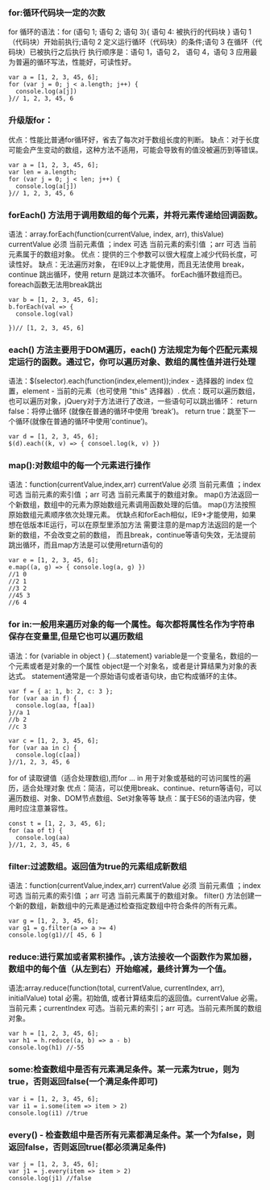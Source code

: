 
###  for:循环代码块一定的次数

 for 循环的语法：for (语句 1; 语句 2; 语句 3){  语句 4:   被执行的代码块 }
 语句 1 （代码块）开始前执行;语句 2 定义运行循环（代码块）的条件;语句 3 在循环（代码块）已被执行之后执行
执行顺序是：语句 1，语句 2， 语句 4，语句 3
应用最为普遍的循环写法，性能好，可读性好。
```
var a = [1, 2, 3, 45, 6];
for (var j = 0; j < a.length; j++) {
  console.log(a[j])
}// 1, 2, 3, 45, 6
```
### 升级版for：
优点：性能比普通for循环好，省去了每次对于数组长度的判断。
缺点：对于长度可能会产生变动的数组，这种方法不适用，可能会导致有的值没被遍历到等错误。
```
var a = [1, 2, 3, 45, 6];
var len = a.length;
for (var j = 0; j < len; j++) {
  console.log(a[j])
}// 1, 2, 3, 45, 6
```
### forEach() 方法用于调用数组的每个元素，并将元素传递给回调函数。
语法：array.forEach(function(currentValue, index, arr), thisValue) currentValue 必须 当前元素值 ；index 可选 当前元素的索引值 ；arr 可选 当前元素属于的数组对象。 
优点：提供的三个参数可以很大程度上减少代码长度，可读性好。
缺点：无法遍历对象， 在IE9以上才能使用，而且无法使用 break，continue 跳出循环，使用 return 是跳过本次循环。
forEach循环数组而已。foreach函数无法用break跳出
```
var b = [1, 2, 3, 45, 6];
b.forEach(val => {
  console.log(val)

})// [1, 2, 3, 45, 6]
```
### each() 方法主要用于DOM遍历，each() 方法规定为每个匹配元素规定运行的函数。通过它，你可以遍历对象、数组的属性值并进行处理
语法：$(selector).each(function(index,element));index - 选择器的 index 位置，element - 当前的元素（也可使用 "this" 选择器）.
 优点：既可以遍历数组，也可以遍历对象，jQuery对于方法进行了改进，一些语句可以跳出循环：
 return false：将停止循环 (就像在普通的循环中使用 ‘break’)。
 return true：跳至下一个循环(就像在普通的循环中使用’continue’)。

```
var d = [1, 2, 3, 45, 6];
$(d).each((k, v) => { consoel.log(k, v) })

```

### map():对数组中的每一个元素进行操作
语法：function(currentValue,index,arr) currentValue 必须 当前元素值 ；index 可选 当前元素的索引值 ；arr 可选 当前元素属于的数组对象。 
map()方法返回一个新数组，数组中的元素为原始数组元素调用函数处理的后值。 map()方法按照原始数组元素顺序依次处理元素。 
优缺点和forEach相似，IE9+才能使用，如果想在低版本IE运行，可以在原型里添加方法
 需要注意的是map方法返回的是一个新的数组，不会改变之前的数组， 而且break，continue等语句失效，无法提前跳出循环，而且map方法是可以使用return语句的
```
var e = [1, 2, 3, 45, 6];
e.map((a, g) => { console.log(a, g) })
//1 0
//2 1
//3 2
//45 3
//6 4
```
### for in:一般用来遍历对象的每一个属性。每次都将属性名作为字符串保存在变量里,但是它也可以遍历数组
  语法：for (variable in object ) {…statement}
 variable是一个变量名，数组的一个元素或者是对象的一个属性
 object是一个对象名，或者是计算结果为对象的表达式。
 statement通常是一个原始语句或者语句块，由它构成循环的主体。
```
var f = { a: 1, b: 2, c: 3 };
for (var aa in f) {
  console.log(aa, f[aa])
}//a 1
//b 2
//c 3
```
```
var c = [1, 2, 3, 45, 6];
for (var aa in c) {
  console.log(c[aa])
}//1, 2, 3, 45, 6
```
 for of 读取键值（适合处理数组),而for ... in  用于对象或基础的可访问属性的遍历，适合处理对象
 优点：简洁，可以使用break、continue、return等语句，可以遍历数组、对象、DOM节点数组、Set对象等等
 缺点：属于ES6的语法内容，使用时应注意兼容性。
```
const t = [1, 2, 3, 45, 6];
for (aa of t) {
  console.log(aa)
}//1, 2, 3, 45, 6
```
### filter:过滤数组。返回值为true的元素组成新数组
语法：function(currentValue,index,arr) currentValue 必须 当前元素值 ；index 可选 当前元素的索引值 ；arr 可选 当前元素属于的数组对象。
filter() 方法创建一个新的数组，新数组中的元素是通过检查指定数组中符合条件的所有元素。
```
var g = [1, 2, 3, 45, 6];
var g1 = g.filter(a => a >= 4)
console.log(g1)//[ 45, 6 ]
```

### reduce:进行累加或者累积操作。,该方法接收一个函数作为累加器，数组中的每个值（从左到右）开始缩减，最终计算为一个值。
语法:array.reduce(function(total, currentValue, currentIndex, arr), initialValue)
 total	必需。初始值, 或者计算结束后的返回值。currentValue	必需。当前元素；currentIndex	可选。当前元素的索引；arr	可选。当前元素所属的数组对象。
```
var h = [1, 2, 3, 45, 6];
var h1 = h.reduce((a, b) => a - b)
console.log(h1) //-55
```
### some:检查数组中是否有元素满足条件。某一元素为true，则为true，否则返回false(一个满足条件即可)
```
var i = [1, 2, 3, 45, 6];
var i1 = i.some(item => item > 2)
console.log(i1) //true
```

### every() - 检查数组中是否所有元素都满足条件。某一个为false，则返回false，否则返回true(都必须满足条件)
```
var j = [1, 2, 3, 45, 6];
var j1 = j.every(item => item > 2)
console.log(j1) //false
```
